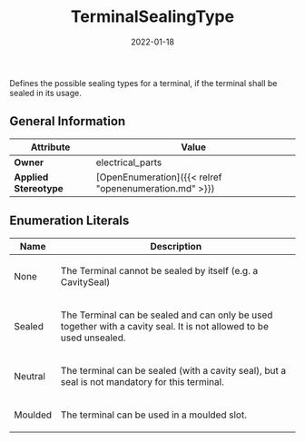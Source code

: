 ﻿---
title: TerminalSealingType
toc: false
type: specs
date: "2022-01-18"
draft: false
specification: VEC
version: 1.2.2
documentType: "Recommendation"
elementType: Class
classes:
  - TerminalSealingType
menu_name: vec-1.2.2
---
<p> Defines the possible sealing types for a terminal, if the terminal shall be sealed in its usage.      </p>

## General Information

| Attribute               | Value |
|-------------------------|-------|
| **Owner**               | electrical_parts |
| **Applied Stereotype**  | [OpenEnumeration]({{< relref "openenumeration.md" >}})<br/>  |

## Enumeration Literals
| Name          | **Description** |
|---------------|-----------------|
| None | <p> The Terminal cannot be sealed by itself (e.g. a CavitySeal)      </p> |
| Sealed | <p> The Terminal can be sealed and can only be used together with a cavity seal. It is not allowed to be used unsealed.      </p> |
| Neutral | <p> The terminal can be sealed (with a cavity seal), but a seal is not mandatory for this terminal.      </p> |
| Moulded | <p> The terminal can be used in a moulded slot.      </p> |
